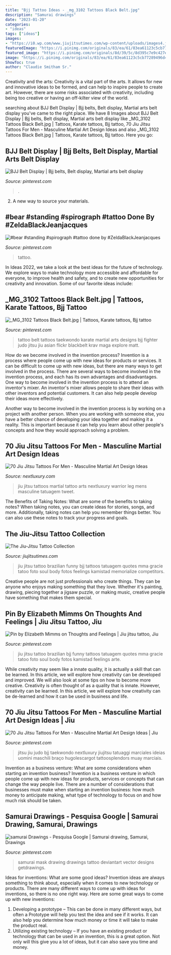 ```yaml
---
title: "Bjj Tattoo Ideas - _mg_3102 Tattoos Black Belt.jpg"
description: "Samurai drawings"
date: "2023-01-20"
categories:
- "ideas"
tags: ["ideas"]
images:
- "https://i0.wp.com/www.jiujitsutimes.com/wp-content/uploads/images4.jpg?resize=640%2C479&amp;ssl=1"
featuredImage: "https://i.pinimg.com/originals/83/ea/61/83ea61123c5cb77289496d40baa92034.png"
featured_image: "https://i.pinimg.com/originals/8d/39/5c/8d395c7e9c427e8394c91d83e09fe5fb.jpg"
image: "https://i.pinimg.com/originals/83/ea/61/83ea61123c5cb77289496d40baa92034.png"
ShowToc: true
author: "Claudie Smitham Sr."
---
```



Creativity and the arts:
Creativity is a vital part of the arts. It allows for new and innovative ideas to be formed, and can help to inspire people to create art. However, there are some risks associated with creativity, including being too creative or having an off-kilter view of the world.

	

		
searching about BJJ Belt Display | Bjj belts, Belt display, Martial arts belt display you've came to the right place. We have 8 Images about BJJ Belt Display | Bjj belts, Belt display, Martial arts belt display like _MG_3102 Tattoos Black Belt.jpg | Tattoos, Karate tattoos, Bjj tattoo, 70 Jiu Jitsu Tattoos For Men - Masculine Martial Art Design Ideas and also _MG_3102 Tattoos Black Belt.jpg | Tattoos, Karate tattoos, Bjj tattoo. Here you go:
		
    
## BJJ Belt Display | Bjj Belts, Belt Display, Martial Arts Belt Display

<img loading=lazy src="https://i.pinimg.com/736x/dc/b6/95/dcb69598f8c7c796cf64c9c9107ada5a.jpg" onerror="this.onerror=null;this.src='https://tse3.mm.bing.net/th?id=OIP.2-J-E3g136snyeUYW2BMTwHaFj&amp;pid=15.1';" alt="BJJ Belt Display | Bjj belts, Belt display, Martial arts belt display">

_Source: pinterest.com_

>. 

	

2. A new way to source your materials.

    
## #bear #standing #spirograph #tattoo Done By #ZeldaBlackJeanjacques

<img loading=lazy src="https://i.pinimg.com/736x/a7/5f/c2/a75fc2896fca67f5753e914454a02c27--zelda-tattoo-portfolio.jpg" onerror="this.onerror=null;this.src='https://tse2.mm.bing.net/th?id=OIP.ooq0sD56T1Hnb6gaeIaN2QDLEy&amp;pid=15.1';" alt="#bear #standing #spirograph #tattoo done by #ZeldaBlackJeanjacques">

_Source: pinterest.com_

>tattoo. 

	

In Ideas 2022, we take a look at the best ideas for the future of technology. We explore ways to make technology more accessible and affordable for everyone, to improve health and safety, and to create new opportunities for creativity and innovation. Some of our favorite ideas include: 

    
## _MG_3102 Tattoos Black Belt.jpg | Tattoos, Karate Tattoos, Bjj Tattoo

<img loading=lazy src="https://i.pinimg.com/originals/8d/39/5c/8d395c7e9c427e8394c91d83e09fe5fb.jpg" onerror="this.onerror=null;this.src='https://tse3.mm.bing.net/th?id=OIP.TwyswtR6iM_Dk5ipznWQxQAAAA&amp;pid=15.1';" alt="_MG_3102 Tattoos Black Belt.jpg | Tattoos, Karate tattoos, Bjj tattoo">

_Source: pinterest.com_

>tattoo belt tattoos taekwondo karate martial arts designs bjj fighter judo jitsu jiu asian flickr blackbelt krav maga explore matt. 

	

How do we become involved in the invention process?
Invention is a process where people come up with new ideas for products or services. It can be difficult to come up with new ideas, but there are many ways to get involved in the process. There are several ways to become involved in the invention process, and each has its own advantages and disadvantages.
One way to become involved in the invention process is to attend an inventor's mixer. An inventor's mixer allows people to share their ideas with other inventors and potential customers. It can also help people develop their ideas more effectively.

Another way to become involved in the invention process is by working on a project with another person. When you are working with someone else, you have a better chance of developing your idea together and making it a reality. This is important because it can help you learn about other people's concepts and how they would approach solving a problem.

    
## 70 Jiu Jitsu Tattoos For Men - Masculine Martial Art Design Ideas

<img loading=lazy src="http://nextluxury.com/wp-content/uploads/red-sun-warrior-jiu-jitsu-mens-leg-tattoos.jpg" onerror="this.onerror=null;this.src='https://tse2.mm.bing.net/th?id=OIP._4h6yIU9dd3hKod9C8RKRgHaJL&amp;pid=15.1';" alt="70 Jiu Jitsu Tattoos For Men - Masculine Martial Art Design Ideas">

_Source: nextluxury.com_

>jiu jitsu tattoos martial tattoo arts nextluxury warrior leg mens masculine tatuagem tweet. 

	

The Benefits of Taking Notes: What are some of the benefits to taking notes?
When taking notes, you can create ideas for stories, songs, and more. Additionally, taking notes can help you remember things better. You can also use these notes to track your progress and goals.

    
## The Jiu-Jitsu Tattoo Collection

<img loading=lazy src="https://i0.wp.com/www.jiujitsutimes.com/wp-content/uploads/images4.jpg?resize=640%2C479&amp;ssl=1" onerror="this.onerror=null;this.src='https://tse1.mm.bing.net/th?id=OIP.eenznyCyA1mMmZS78fDPZAHaFi&amp;pid=15.1';" alt="The Jiu-Jitsu Tattoo Collection">

_Source: jiujitsutimes.com_

>jiu jitsu tattoo brazilian funny bjj tattoos tatuagem quotes mma gracie tatoo foto soul body fotos feelings kamistad memorialize competitors. 

	

Creative people are not just professionals who create things. They can be anyone who enjoys making something that they love. Whether it's painting, drawing, piecing together a jigsaw puzzle, or making music, creative people have something that makes them special.

    
## Pin By Elizabeth Mimms On Thoughts And Feelings | Jiu Jitsu Tattoo, Jiu

<img loading=lazy src="https://i.pinimg.com/originals/b4/57/f5/b457f5c7f513bc198b1e1be9d9bc14bc.jpg" onerror="this.onerror=null;this.src='https://tse1.mm.bing.net/th?id=OIP.8IwZH8N9xnINHars6EWHlAHaFj&amp;pid=15.1';" alt="Pin by Elizabeth Mimms on Thoughts and Feelings | Jiu jitsu tattoo, Jiu">

_Source: pinterest.com_

>jiu jitsu tattoo brazilian bjj funny tattoos tatuagem quotes mma gracie tatoo foto soul body fotos kamistad feelings arte. 

	

While creativity may seem like a innate quality, it is actually a skill that can be learned. In this article, we will explore how creativity can be developed and improved. We will also look at some tips on how to become more creative.
Creativity is often thought of as a quality that is innate. However, creativity can be learned. In this article, we will explore how creativity can be de-learned and how it can be used in business and life.

    
## 70 Jiu Jitsu Tattoos For Men - Masculine Martial Art Design Ideas | Jiu

<img loading=lazy src="https://i.pinimg.com/originals/83/ea/61/83ea61123c5cb77289496d40baa92034.png" onerror="this.onerror=null;this.src='https://tse4.mm.bing.net/th?id=OIP._cfR4Fg2qxhsClTd8-ipQgHaIH&amp;pid=15.1';" alt="70 Jiu Jitsu Tattoos For Men - Masculine Martial Art Design Ideas | Jiu">

_Source: pinterest.com_

>jitsu jiu judo bjj taekwondo nextluxury jiujitsu tatuaggi marciales ideias uomini maschili braço hugolescargot tattoosplendors muay marciais. 

	

Invention as a business venture: What are some considerations when starting an invention business?
Invention is a business venture in which people come up with new ideas for products, services or concepts that can change the way people live. There are a number of considerations that businesses must make when starting an invention business: how much money to anticipate making, what type of technology to focus on and how much risk should be taken.

    
## Samurai Drawings - Pesquisa Google | Samurai Drawing, Samurai, Drawings

<img loading=lazy src="https://i.pinimg.com/originals/fb/93/0e/fb930ed0cc6452fd6c9117c83023b3e8.jpg" onerror="this.onerror=null;this.src='https://tse3.mm.bing.net/th?id=OIP.UWdxgmUnASJcG-fde_XNfAHaG_&amp;pid=15.1';" alt="samurai Drawings - Pesquisa Google | Samurai drawing, Samurai, Drawings">

_Source: pinterest.com_

>samurai mask drawing drawings tattoo deviantart vector designs getdrawings. 

	

Ideas for inventions: What are some good ideas?
Invention ideas are always something to think about, especially when it comes to new technology or products. There are many different ways to come up with ideas for inventions, so there is no one right way. Here are some great ways to come up with new inventions: 
1. Developing a prototype – This can be done in many different ways, but often a Prototype will help you test the idea and see if it works. It can also help you determine how much money or time it will take to make the product real. 
2. Utilizing existing technology – If you have an existing product or technology that can be used in an invention, this is a great option. Not only will this give you a lot of ideas, but it can also save you time and money. 

